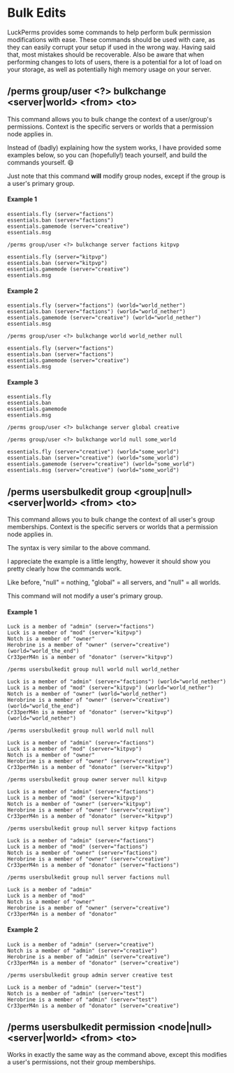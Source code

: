 # Bulk Edits
LuckPerms provides some commands to help perform bulk permission modifications with ease. These commands should be used with care, as they can easily corrupt your setup if used in the wrong way. Having said that, most mistakes should be recoverable.  Also be aware that when performing changes to lots of users, there is a potential for a lot of load on your storage, as well as potentially high memory usage on your server.

## /perms group/user \<?\> bulkchange \<server|world\> \<from\> \<to\>
This command allows you to bulk change the context of a user/group's permissions. Context is the specific servers or worlds that a permission node applies in.

Instead of (badly) explaining how the system works, I have provided some examples below, so you can (hopefully!) teach yourself, and build the commands yourself. 😄

Just note that this command **will** modify group nodes, except if the group is a user's primary group.

#### Example 1
```
essentials.fly (server="factions")
essentials.ban (server="factions")
essentials.gamemode (server="creative")
essentials.msg
```
`/perms group/user <?> bulkchange server factions kitpvp`
```
essentials.fly (server="kitpvp")
essentials.ban (server="kitpvp")
essentials.gamemode (server="creative")
essentials.msg
```

#### Example 2
```
essentials.fly (server="factions") (world="world_nether")
essentials.ban (server="factions") (world="world_nether")
essentials.gamemode (server="creative") (world="world_nether")
essentials.msg
```
`/perms group/user <?> bulkchange world world_nether null`
```
essentials.fly (server="factions")
essentials.ban (server="factions")
essentials.gamemode (server="creative")
essentials.msg
```

#### Example 3
```
essentials.fly
essentials.ban
essentials.gamemode
essentials.msg
```
`/perms group/user <?> bulkchange server global creative`

`/perms group/user <?> bulkchange world null some_world`
```
essentials.fly (server="creative") (world="some_world")
essentials.ban (server="creative") (world="some_world")
essentials.gamemode (server="creative") (world="some_world")
essentials.msg (server="creative") (world="some_world")
```

## /perms usersbulkedit group \<group|null\> \<server|world\> \<from\> \<to\>
This command allows you to bulk change the context of all user's group memberships. Context is the specific servers or worlds that a permission node applies in.

The syntax is very similar to the above command.

I appreciate the example is a little lengthy, however it should show you pretty clearly how the commands work.

Like before, "null" = nothing, "global" = all servers, and "null" = all worlds.

This command will not modify a user's primary group.

#### Example 1
```
Luck is a member of "admin" (server="factions")
Luck is a member of "mod" (server="kitpvp")
Notch is a member of "owner"
Herobrine is a member of "owner" (server="creative") (world="world_the_end")
Cr33perM4n is a member of "donator" (server="kitpvp")
```
`/perms usersbulkedit group null world null world_nether`
```
Luck is a member of "admin" (server="factions") (world="world_nether")
Luck is a member of "mod" (server="kitpvp") (world="world_nether")
Notch is a member of "owner" (world="world_nether")
Herobrine is a member of "owner" (server="creative") (world="world_the_end")
Cr33perM4n is a member of "donator" (server="kitpvp") (world="world_nether")
```
`/perms usersbulkedit group null world null null`
```
Luck is a member of "admin" (server="factions")
Luck is a member of "mod" (server="kitpvp")
Notch is a member of "owner"
Herobrine is a member of "owner" (server="creative")
Cr33perM4n is a member of "donator" (server="kitpvp")
```
`/perms usersbulkedit group owner server null kitpvp`
```
Luck is a member of "admin" (server="factions")
Luck is a member of "mod" (server="kitpvp")
Notch is a member of "owner" (server="kitpvp")
Herobrine is a member of "owner" (server="creative")
Cr33perM4n is a member of "donator" (server="kitpvp")
```
`/perms usersbulkedit group null server kitpvp factions`
```
Luck is a member of "admin" (server="factions")
Luck is a member of "mod" (server="factions")
Notch is a member of "owner" (server="factions")
Herobrine is a member of "owner" (server="creative")
Cr33perM4n is a member of "donator" (server="factions")
```
`/perms usersbulkedit group null server factions null`
```
Luck is a member of "admin"
Luck is a member of "mod"
Notch is a member of "owner"
Herobrine is a member of "owner" (server="creative")
Cr33perM4n is a member of "donator"
```

#### Example 2
```
Luck is a member of "admin" (server="creative")
Notch is a member of "admin" (server="creative")
Herobrine is a member of "admin" (server="creative")
Cr33perM4n is a member of "donator" (server="creative")
```
`/perms usersbulkedit group admin server creative test`
```
Luck is a member of "admin" (server="test")
Notch is a member of "admin" (server="test")
Herobrine is a member of "admin" (server="test")
Cr33perM4n is a member of "donator" (server="creative")
```

## /perms usersbulkedit permission \<node|null\> \<server|world\> \<from\> \<to\>
Works in exactly the same way as the command above, except this modifies a user's permissions, not their group memberships.